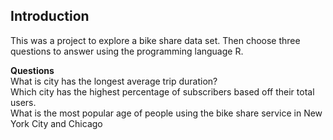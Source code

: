 ## Introduction<br>
This was a project to explore a bike share data set. Then choose three questions to answer using the programming language R.<br>

<b>Questions</b><br>
What is city has the longest average trip duration?<br>
Which city has the highest percentage of subscribers based off their total users.<br>
What is the most popular age of people using the bike share service in New York City and Chicago
